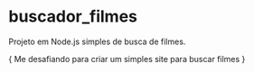 # buscador_filmes
Projeto em Node.js simples de busca de filmes.

{ Me desafiando para criar um simples site para buscar filmes }
